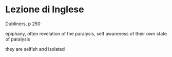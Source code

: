 # Lezione di Inglese

Dubliners, p 250

epiphany, often revelation of the paralysis, self awareness of their own state of paralysis

they are selfish and isolated
<!--stackedit_data:
eyJoaXN0b3J5IjpbLTIwMDc4NTkzNjNdfQ==
-->